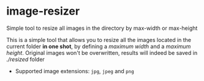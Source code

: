 # image-resizer
Simple tool to resize all images in the directory by max-width or max-height

This is a simple tool that allows you to resize all the images located in the current folder **in one shot**, by defining a _maximum width_ and a _maximum height_.
Original images won't be overwritten, results will indeed be saved in _./resized_ folder

- Supported image extensions: `jpg`, `jpeg` and `png`
